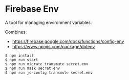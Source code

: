 # Firebase Env

A tool for managing environment variables.

Combines:

- https://firebase.google.com/docs/functions/config-env
- https://www.npmjs.com/package/dotenv

```
$ npm install
$ npm run start
$ npm run migrate transmute secret.env 
$ npm run mask secret.env 
$ npm run js-config transmute secret.env 
```